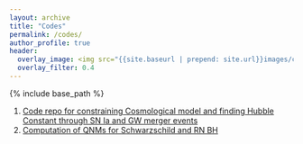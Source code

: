 ```yaml
---
layout: archive
title: "Codes"
permalink: /codes/
author_profile: true
header:
  overlay_image: <img src="{{site.baseurl | prepend: site.url}}images/code.gif" alt="zigzag" />
  overlay_filter: 0.4
---
```


{% include base_path %}

1. [Code repo for constraining Cosmological model and finding Hubble Constant through SN Ia and GW merger events](https://github.com/AshleyChraya/HubbleConstant-ConstraintsForVCG)
2. [Computation of QNMs for Schwarzschild and RN BH](https://github.com/AshleyChraya/QNM_Vritika)